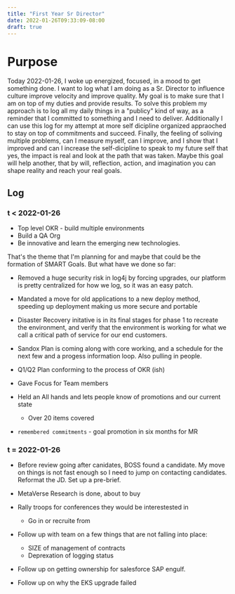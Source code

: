 ```yaml
---
title: "First Year Sr Director"
date: 2022-01-26T09:33:09-08:00
draft: true
---
```



# Purpose

Today 2022-01-26, I woke up energized, focused, in a mood to get something done. I want to log what I am doing as a Sr. Director to influence culture improve velocity and improve quality. My goal is to make sure that I am on top of my duties and provide results. To solve this problem my approach is to log all my daily things in a "publicy" kind of way, as a reminder that I committed to something and I need to deliver. Additionally I can use this log for my attempt at more self dicipline organized appraoched to stay on top of commitments and succeed. Finally, the feeling of soliving multiple problems, can I measure myself, can I improve, and I show that I improved and can I increase the self-dicipline to speak to my future self that yes, the impact is real and look at the path that was taken. Maybe this goal will help another, that by will, reflection, action, and imagination you can shape reality and reach your real goals.


## Log

###  t < 2022-01-26

* Top level OKR - build multiple environments
* Build a QA Org
* Be innovative and learn the emerging new technologies.

That's the theme that I'm planning for and maybe that could be the formation of SMART Goals.  But what have we done so far:

* Removed a huge security risk in log4j by forcing upgrades, our platform is pretty centralized for how we log, so it was an easy patch.
* Mandated a move for old applications to a new deploy method, speeding up deployment making us more secure and portable
* Disaster Recovery initative is in its final stages for phase 1 to recreate the environment, and verify that the environment is working for what we call a critical path of service for our end customers.
* Sandox Plan is coming along with core working, and a schedule for the next few and a progess information loop. Also pulling in people.
* Q1/Q2 Plan conforming to the process of OKR (ish)
* Gave Focus for Team members
* Held an All hands and lets people know of promotions and our current state
  * Over 20 items covered

* `remembered commitments` - goal promotion in six months for MR


### t = 2022-01-26

* Before review going after canidates, BOSS found a candidate. My move on things is not fast enough so I need to jump on contacting candidates. Reformat the JD. Set up a pre-brief.
* MetaVerse Research is done, about to buy
* Rally troops for conferences they would be interestested in
  * Go in or recruite from
* Follow up with team on a few things that are not falling into place:
  * SIZE of management of contracts
  * Deprexation of logging status

* Follow up on getting ownership for salesforce SAP engulf.
* Follow up on why the EKS upgrade failed



